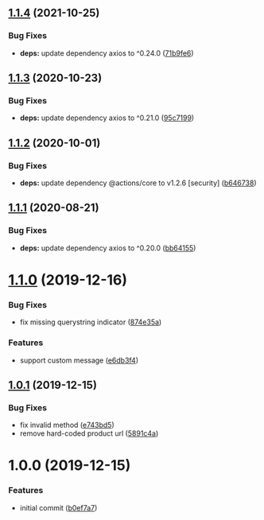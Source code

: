 ## [1.1.4](https://github.com/mooyoul/melon-ticket-actions/compare/v1.1.3...v1.1.4) (2021-10-25)


### Bug Fixes

* **deps:** update dependency axios to ^0.24.0 ([71b9fe6](https://github.com/mooyoul/melon-ticket-actions/commit/71b9fe6ece93e9996a99f49d4a2356977167e39b))

## [1.1.3](https://github.com/mooyoul/melon-ticket-actions/compare/v1.1.2...v1.1.3) (2020-10-23)


### Bug Fixes

* **deps:** update dependency axios to ^0.21.0 ([95c7199](https://github.com/mooyoul/melon-ticket-actions/commit/95c7199a8f2528b62c721562a8f1ff3b467c9d22))

## [1.1.2](https://github.com/mooyoul/melon-ticket-actions/compare/v1.1.1...v1.1.2) (2020-10-01)


### Bug Fixes

* **deps:** update dependency @actions/core to v1.2.6 [security] ([b646738](https://github.com/mooyoul/melon-ticket-actions/commit/b646738f74a696ede2941053319b788ba00a055f))

## [1.1.1](https://github.com/mooyoul/melon-ticket-actions/compare/v1.1.0...v1.1.1) (2020-08-21)


### Bug Fixes

* **deps:** update dependency axios to ^0.20.0 ([bb64155](https://github.com/mooyoul/melon-ticket-actions/commit/bb64155bc60e749770e260674614105b7c334e13))

# [1.1.0](https://github.com/mooyoul/melon-ticket-actions/compare/v1.0.1...v1.1.0) (2019-12-16)


### Bug Fixes

* fix missing querystring indicator ([874e35a](https://github.com/mooyoul/melon-ticket-actions/commit/874e35a14292ea6734197f4f41c97c878847c930))


### Features

* support custom message ([e6db3f4](https://github.com/mooyoul/melon-ticket-actions/commit/e6db3f496881ecf2b04e92d1862073620d53ae17))

## [1.0.1](https://github.com/mooyoul/melon-ticket-actions/compare/v1.0.0...v1.0.1) (2019-12-15)


### Bug Fixes

* fix invalid method ([e743bd5](https://github.com/mooyoul/melon-ticket-actions/commit/e743bd57f1ae77855ccd1aff1121efdde4467ad3))
* remove hard-coded product url ([5891c4a](https://github.com/mooyoul/melon-ticket-actions/commit/5891c4aa4a1f270b6ad237672544e8b397d5fb42))

# 1.0.0 (2019-12-15)


### Features

* initial commit ([b0ef7a7](https://github.com/mooyoul/melon-ticket-actions/commit/b0ef7a7b3a1fda287de14d87a0e5c5bd1abeedde))
